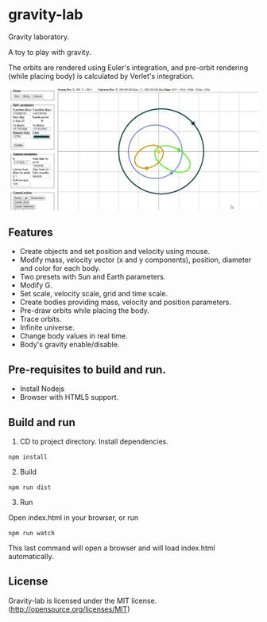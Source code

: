 # gravity-lab

Gravity laboratory.

A toy to play with gravity.

The orbits are rendered using Euler's integration, and pre-orbit rendering (while placing body) is calculated by Verlet's integration. 

![gravity-lab](anim.gif)

## Features

* Create objects and set position and velocity using mouse.
* Modify mass, velocity vector (x and y components), position, diameter and color for each body.
* Two presets with Sun and Earth parameters.
* Modify G.
* Set scale, velocity scale, grid and time scale.
* Create bodies providing mass, velocity and position parameters.
* Pre-draw orbits while placing the body.
* Trace orbits.
* Infinite universe.
* Change body values in real time.
* Body's gravity enable/disable.

## Pre-requisites to build and run.

* Install Nodejs
* Browser with HTML5 support.

## Build and run

1. CD to project directory. Install dependencies.

```
npm install
```

2. Build

```
npm run dist
```
3. Run

Open index.html in your browser, or run

```
npm run watch
```

This last command will open a browser and will load index.html automatically.

## License

Gravity-lab is licensed under the MIT license. (http://opensource.org/licenses/MIT)
